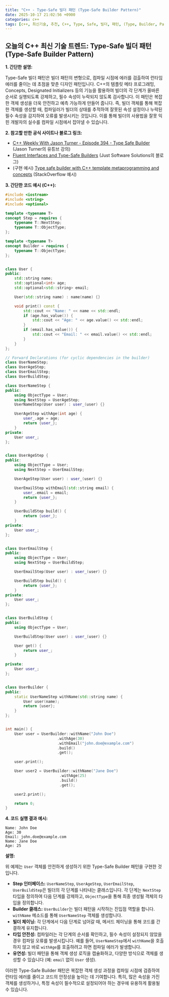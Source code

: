 ```yaml
---
title: "C++ - Type-Safe 빌더 패턴 (Type-Safe Builder Pattern)"
date: 2025-10-17 21:02:56 +0900
categories: c++
tags: [c++, 최신기술, 추천, C++, Type, Safe, 빌더, 패턴, (Type, Builder, Pattern)]
---
```


## 오늘의 C++ 최신 기술 트렌드: **Type-Safe 빌더 패턴 (Type-Safe Builder Pattern)**

**1. 간단한 설명:**

Type-Safe 빌더 패턴은 빌더 패턴의 변형으로, 컴파일 시점에 에러를 검출하여 런타임 에러를 줄이는 데 초점을 맞춘 디자인 패턴입니다. C++의 템플릿 메타 프로그래밍, Concepts, Designated Initializers 등의 기능을 활용하여 빌더의 각 단계가 올바른 순서로 실행되도록 강제하고, 필수 속성이 누락되지 않도록 검사합니다. 이 패턴은 복잡한 객체 생성을 더욱 안전하고 예측 가능하게 만들어 줍니다. 즉, 빌더 객체를 통해 복잡한 객체를 생성할 때, 컴파일러가 빌더의 상태를 추적하여 잘못된 속성 설정이나 누락된 필수 속성을 감지하여 오류를 발생시키는 것입니다. 이를 통해 빌더의 사용법을 잘못 익힌 개발자의 실수를 컴파일 시점에서 잡아낼 수 있습니다.

**2. 참고할 만한 공식 사이트나 블로그 링크:**

*   [C++ Weekly With Jason Turner - Episode 394 - Type Safe Builder](https://www.youtube.com/watch?v=u4C0Jj9o08k) (Jason Turner의 유튜브 강의)
*   [Fluent Interfaces and Type-Safe Builders](https://www.justsoftwaresolutions.co.uk/cplusplus/fluent-interfaces-type-safe-builders.html) (Just Software Solutions의 블로그)
*   (구현 예시) [Type safe builder with C++ template metaprogramming and concepts](https://stackoverflow.com/questions/70821291/type-safe-builder-with-c-template-metaprogramming-and-concepts) (StackOverflow 예시)

**3. 간단한 코드 예시 (C++):**

```cpp
#include <iostream>
#include <string>
#include <optional>

template <typename T>
concept Step = requires {
    typename T::NextStep;
    typename T::ObjectType;
};

template <typename T>
concept Builder = requires {
    typename T::ObjectType;
};


class User {
public:
    std::string name;
    std::optional<int> age;
    std::optional<std::string> email;

    User(std::string name) : name(name) {}

    void print() const {
        std::cout << "Name: " << name << std::endl;
        if (age.has_value()) {
            std::cout << "Age: " << age.value() << std::endl;
        }
        if (email.has_value()) {
            std::cout << "Email: " << email.value() << std::endl;
        }
    }
};

// Forward Declarations (for cyclic dependencies in the builder)
class UserNameStep;
class UserAgeStep;
class UserEmailStep;
class UserBuildStep;

class UserNameStep {
public:
    using ObjectType = User;
    using NextStep = UserAgeStep;
    UserNameStep(User user) : user_(user) {}

    UserAgeStep withAge(int age) {
        user_.age = age;
        return {user_};
    }
private:
    User user_;
};


class UserAgeStep {
public:
    using ObjectType = User;
    using NextStep = UserEmailStep;

    UserAgeStep(User user) : user_(user) {}

    UserEmailStep withEmail(std::string email) {
        user_.email = email;
        return {user_};
    }

    UserBuildStep build() {
        return {user_};
    }
private:
    User user_;
};


class UserEmailStep {
public:
    using ObjectType = User;
    using NextStep = UserBuildStep;

    UserEmailStep(User user) : user_(user) {}

    UserBuildStep build() {
        return {user_};
    }
private:
    User user_;
};


class UserBuildStep {
public:
    using ObjectType = User;

    UserBuildStep(User user) : user_(user) {}

    User get() {
        return user_;
    }

private:
    User user_;
};


class UserBuilder {
public:
    static UserNameStep withName(std::string name) {
        User user(name);
        return {user};
    }
};


int main() {
    User user = UserBuilder::withName("John Doe")
                       .withAge(30)
                       .withEmail("john.doe@example.com")
                       .build()
                       .get();

    user.print();

    User user2 = UserBuilder::withName("Jane Doe")
                        .withAge(25)
                        .build()
                        .get();

    user2.print();

    return 0;
}
```

**4. 코드 실행 결과 예시:**

```
Name: John Doe
Age: 30
Email: john.doe@example.com
Name: Jane Doe
Age: 25
```

**설명:**

위 예제는 `User` 객체를 안전하게 생성하기 위한 Type-Safe Builder 패턴을 구현한 것입니다.

*   **Step 인터페이스:**  `UserNameStep`, `UserAgeStep`, `UserEmailStep`, `UserBuildStep`은 빌더의 각 단계를 나타내는 클래스입니다. 각 단계는 `NextStep` 타입을 정의하여 다음 단계를 강제하고, `ObjectType`을 통해 최종 생성될 객체의 타입을 정의합니다.
*   **Builder 클래스:** `UserBuilder`는 빌더 패턴을 시작하는 진입점 역할을 합니다. `withName` 메소드를 통해 `UserNameStep` 객체를 생성합니다.
*   **빌더 체이닝:** 각 단계에서 다음 단계로 넘어갈 때, 메서드 체이닝을 통해 코드를 간결하게 유지합니다.
*   **타입 안전성:** 컴파일러는 각 단계의 순서를 확인하고, 필수 속성이 설정되지 않았을 경우 컴파일 오류를 발생시킵니다. 예를 들어, `UserNameStep`에서 `withName`을 호출하지 않고 바로 `withAge`를 호출하려고 하면 컴파일 에러가 발생합니다.
*   **유연성:** 빌더 패턴을 통해 객체 생성 로직을 캡슐화하고, 다양한 방식으로 객체를 생성할 수 있습니다 (예: `email` 없이 `User` 생성).

이러한 Type-Safe Builder 패턴은 복잡한 객체 생성 과정을 컴파일 시점에 검증하여 런타임 에러를 줄이고 코드의 안정성을 높이는 데 기여합니다. 특히, 많은 속성을 가진 객체를 생성하거나, 특정 속성이 필수적으로 설정되어야 하는 경우에 유용하게 활용될 수 있습니다.

